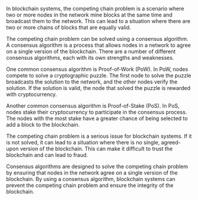 
In blockchain systems, the competing chain problem is a scenario where two or more nodes in the network mine blocks at the same time and broadcast them to the network. This can lead to a situation where there are two or more chains of blocks that are equally valid.

The competing chain problem can be solved using a consensus algorithm. A consensus algorithm is a process that allows nodes in a network to agree on a single version of the blockchain. There are a number of different consensus algorithms, each with its own strengths and weaknesses.

One common consensus algorithm is Proof-of-Work (PoW). In PoW, nodes compete to solve a cryptographic puzzle. The first node to solve the puzzle broadcasts the solution to the network, and the other nodes verify the solution. If the solution is valid, the node that solved the puzzle is rewarded with cryptocurrency.

Another common consensus algorithm is Proof-of-Stake (PoS). In PoS, nodes stake their cryptocurrency to participate in the consensus process. The nodes with the most stake have a greater chance of being selected to add a block to the blockchain.

The competing chain problem is a serious issue for blockchain systems. If it is not solved, it can lead to a situation where there is no single, agreed-upon version of the blockchain. This can make it difficult to trust the blockchain and can lead to fraud.

Consensus algorithms are designed to solve the competing chain problem by ensuring that nodes in the network agree on a single version of the blockchain. By using a consensus algorithm, blockchain systems can prevent the competing chain problem and ensure the integrity of the blockchain.